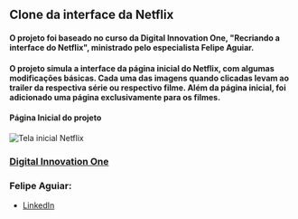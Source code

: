 ## Clone da interface da Netflix

#### O projeto foi baseado no curso da Digital Innovation One, "Recriando a interface do Netflix", ministrado pelo especialista Felipe Aguiar.

#### O projeto simula a interface da página inicial do Netflix, com algumas modificações básicas. Cada uma das imagens quando clicadas levam ao trailer da respectiva série ou respectivo filme. Além da página inicial, foi adicionado uma página exclusivamente para os filmes.

#### Página Inicial do projeto
![Tela inicial Netflix](https://github.com/Tiago0Br/netflix-project/tree/master/img/example1.png)

### [Digital Innovation One](https://digitalinnovation.one/)
### Felipe Aguiar: 
 - [LinkedIn](https://www.linkedin.com/in/felipe-aguiar-047/)
